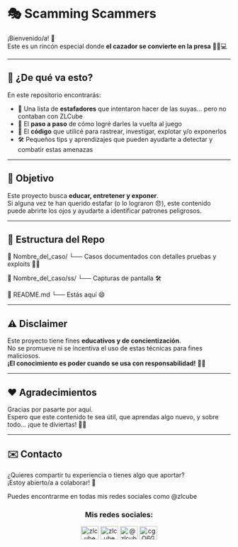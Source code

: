 # 🎭 Scamming Scammers

¡Bienvenido/a! 👋  
Este es un rincón especial donde **el cazador se convierte en la presa** 🕵️‍♂️💻

---

## 🧠 ¿De qué va esto?

En este repositorio encontrarás:

- 🎯 Una lista de **estafadores** que intentaron hacer de las suyas... pero no contaban con ZLCube
- 🧩 El **paso a paso** de cómo logré darles la vuelta al juego  
- 🧪 El **código** que utilicé para rastrear, investigar, explotar y/o exponerlos  
- 🛠️ Pequeños tips y aprendizajes que pueden ayudarte a detectar y combatir estas amenazas

---

## 📜 Objetivo

Este proyecto busca **educar, entretener y exponer**.  
Si alguna vez te han querido estafar (o lo lograron 😞), este contenido puede abrirte los ojos y ayudarte a identificar patrones peligrosos.

---

## 📂 Estructura del Repo

📁 Nombre_del_caso/ └── Casos documentados con detalles pruebas y exploits 🕵️‍♀️

📁 Nombre_del_caso/ss/ └── Capturas de pantalla 🛠️

📄 README.md └── Estás aquí 😄

---

## ⚠️ Disclaimer

Este proyecto tiene fines **educativos y de concientización**.  
No se promueve ni se incentiva el uso de estas técnicas para fines maliciosos.  
**¡El conocimiento es poder cuando se usa con responsabilidad!** 🧘‍♂️

---

## ❤️ Agradecimientos

Gracias por pasarte por aquí.  
Espero que este contenido te sea útil, que aprendas algo nuevo, y sobre todo... ¡que te diviertas! 🧠✨

---

## ✉️ Contacto

¿Quieres compartir tu experiencia o tienes algo que aportar?  
¡Estoy abierto/a a colaborar! 🤝 

Puedes encontrarme en todas mis redes sociales como @zlcube
<h3 align="center">Mis redes sociales:</h3>
<p align="center">
<a href="https://twitter.com/zlcube" target="blank"><img align="center" src="https://raw.githubusercontent.com/rahuldkjain/github-profile-readme-generator/master/src/images/icons/Social/twitter.svg" alt="zlcube" height="30" width="40" /></a>
<a href="https://instagram.com/zlcube" target="blank"><img align="center" src="https://raw.githubusercontent.com/rahuldkjain/github-profile-readme-generator/master/src/images/icons/Social/instagram.svg" alt="zlcube" height="30" width="40" /></a>
<a href="https://www.youtube.com/@zlcube9936" target="blank"><img align="center" src="https://raw.githubusercontent.com/rahuldkjain/github-profile-readme-generator/master/src/images/icons/Social/youtube.svg" alt="@zlcube9936" height="30" width="40" /></a>
<a href="https://discord.gg/cgQ6Gu5qj9" target="blank"><img align="center" src="https://raw.githubusercontent.com/rahuldkjain/github-profile-readme-generator/master/src/images/icons/Social/discord.svg" alt="cgQ6Gu5qj9" height="30" width="40" /></a>
</p>
